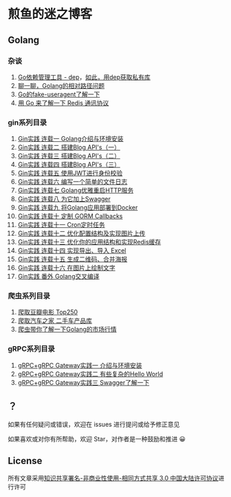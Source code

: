 # 煎鱼的迷之博客

## Golang

### 杂谈
 
1. [Go依赖管理工具 - dep](https://github.com/EDDYCJY/blog/blob/master/golang/2018-03-06-Go%E4%BE%9D%E8%B5%96%E7%AE%A1%E7%90%86%E5%B7%A5%E5%85%B7dep.md)，[如此，用dep获取私有库](https://github.com/EDDYCJY/blog/blob/master/golang/2018-03-01-%E5%A6%82%E6%AD%A4%EF%BC%8C%E7%94%A8dep%E8%8E%B7%E5%8F%96%E7%A7%81%E6%9C%89%E5%BA%93.md)
2. [聊一聊，Golang的相对路径问题](https://github.com/EDDYCJY/blog/blob/master/golang/2018-03-13-%E8%81%8A%E4%B8%80%E8%81%8A%EF%BC%8CGolang%E7%9B%B8%E5%AF%B9%E8%B7%AF%E5%BE%84%E9%97%AE%E9%A2%98.md)
3. [Go的fake-useragent了解一下](https://github.com/EDDYCJY/blog/blob/master/golang/2018-05-21-Go%E7%9A%84fake-useragent%E4%BA%86%E8%A7%A3%E4%B8%80%E4%B8%8B.md)
4. [用 Go 来了解一下 Redis 通讯协议](https://github.com/EDDYCJY/blog/blob/master/golang/2018-06-07-%E7%94%A8Go%E6%9D%A5%E4%BA%86%E8%A7%A3%E4%B8%80%E4%B8%8BRedis%E9%80%9A%E8%AE%AF%E5%8D%8F%E8%AE%AE.md)

### gin系列目录

1. [Gin实践 连载一 Golang介绍与环境安装](https://github.com/EDDYCJY/blog/blob/master/golang/gin/2018-02-16-Gin%E5%AE%9E%E8%B7%B5-%E8%BF%9E%E8%BD%BD%E4%B8%80-Golang%E4%BB%8B%E7%BB%8D%E4%B8%8E%E7%8E%AF%E5%A2%83%E5%AE%89%E8%A3%85.md)
2. [Gin实践 连载二 搭建Blog API's（一）](https://github.com/EDDYCJY/blog/blob/master/golang/gin/2018-02-16-Gin%E5%AE%9E%E8%B7%B5-%E8%BF%9E%E8%BD%BD%E4%BA%8C-%E6%90%AD%E5%BB%BABlogAPIs-01.md)
3. [Gin实践 连载三 搭建Blog API's（二）](https://github.com/EDDYCJY/blog/blob/master/golang/gin/2018-02-16-Gin%E5%AE%9E%E8%B7%B5-%E8%BF%9E%E8%BD%BD%E4%B8%89-%E6%90%AD%E5%BB%BABlogAPIs-02.md)
4. [Gin实践 连载四 搭建Blog API's（三）](https://github.com/EDDYCJY/blog/blob/master/golang/gin/2018-02-16-Gin%E5%AE%9E%E8%B7%B5-%E8%BF%9E%E8%BD%BD%E5%9B%9B-%E6%90%AD%E5%BB%BABlogAPIs-03.md)
5. [Gin实践 连载五 使用JWT进行身份校验](https://github.com/EDDYCJY/blog/blob/master/golang/gin/2018-02-16-Gin%E5%AE%9E%E8%B7%B5-%E8%BF%9E%E8%BD%BD%E4%BA%94-%E4%BD%BF%E7%94%A8JWT%E8%BF%9B%E8%A1%8C%E8%BA%AB%E4%BB%BD%E6%A0%A1%E9%AA%8C.md)
6. [Gin实践 连载六 编写一个简单的文件日志](https://github.com/EDDYCJY/blog/blob/master/golang/gin/2018-02-16-Gin%E5%AE%9E%E8%B7%B5-%E8%BF%9E%E8%BD%BD%E5%85%AD-%E7%BC%96%E5%86%99%E4%B8%80%E4%B8%AA%E7%AE%80%E5%8D%95%E7%9A%84%E6%96%87%E4%BB%B6%E6%97%A5%E5%BF%97.md)
7. [Gin实践 连载七 Golang优雅重启HTTP服务](https://github.com/EDDYCJY/blog/blob/master/golang/gin/2018-03-15-Gin%E5%AE%9E%E8%B7%B5-%E8%BF%9E%E8%BD%BD%E4%B8%83-Golang%E4%BC%98%E9%9B%85%E9%87%8D%E5%90%AFHTTP%E6%9C%8D%E5%8A%A1.md)
8. [Gin实践 连载八 为它加上Swagger](https://github.com/EDDYCJY/blog/blob/master/golang/gin/2018-03-18-Gin%E5%AE%9E%E8%B7%B5-%E8%BF%9E%E8%BD%BD%E5%85%AB-%E4%B8%BA%E5%AE%83%E5%8A%A0%E4%B8%8ASwagger.md)
9. [Gin实践 连载九 将Golang应用部署到Docker](https://github.com/EDDYCJY/blog/blob/master/golang/gin/2018-03-24-Gin%E5%AE%9E%E8%B7%B5-%E8%BF%9E%E8%BD%BD%E4%B9%9D-%E5%B0%86Golang%E5%BA%94%E7%94%A8%E9%83%A8%E7%BD%B2%E5%88%B0Docker.md)
10. [Gin实践 连载十 定制 GORM Callbacks](https://github.com/EDDYCJY/blog/blob/master/golang/gin/2018-04-15-Gin%E5%AE%9E%E8%B7%B5-%E8%BF%9E%E8%BD%BD%E5%8D%81-%E5%AE%9A%E5%88%B6GORM-Callbacks.md)
11. [Gin实践 连载十一 Cron定时任务](https://github.com/EDDYCJY/blog/blob/master/golang/gin/2018-04-29-Gin%E5%AE%9E%E8%B7%B5-%E8%BF%9E%E8%BD%BD%E5%8D%81%E4%B8%80-Cron%E5%AE%9A%E6%97%B6%E4%BB%BB%E5%8A%A1.md)
12. [Gin实践 连载十二 优化配置结构及实现图片上传](https://github.com/EDDYCJY/blog/blob/master/golang/gin/2018-05-27-Gin%E5%AE%9E%E8%B7%B5-%E8%BF%9E%E8%BD%BD%E5%8D%81%E4%BA%8C-%E4%BC%98%E5%8C%96%E9%85%8D%E7%BD%AE%E7%BB%93%E6%9E%84%E5%8F%8A%E5%AE%9E%E7%8E%B0%E5%9B%BE%E7%89%87%E4%B8%8A%E4%BC%A0.md)
13. [Gin实践 连载十三 优化你的应用结构和实现Redis缓存](https://github.com/EDDYCJY/blog/blob/master/golang/gin/2018-06-02-Gin%E5%AE%9E%E8%B7%B5-%E8%BF%9E%E8%BD%BD%E5%8D%81%E4%B8%89-%E4%BC%98%E5%8C%96%E4%BD%A0%E7%9A%84%E5%BA%94%E7%94%A8%E7%BB%93%E6%9E%84%E5%92%8C%E5%AE%9E%E7%8E%B0Redis%E7%BC%93%E5%AD%98.md)
14. [Gin实践 连载十四 实现导出、导入 Excel](https://github.com/EDDYCJY/blog/blob/master/golang/gin/2018-06-14-Gin%E5%AE%9E%E8%B7%B5-%E8%BF%9E%E8%BD%BD%E5%8D%81%E5%9B%9B-%E5%AE%9E%E7%8E%B0%E5%AF%BC%E5%87%BA%E3%80%81%E5%AF%BC%E5%85%A5-Excel.md)
15. [Gin实践 连载十五 生成二维码、合并海报](https://github.com/EDDYCJY/blog/blob/master/golang/gin/2018-07-04-Gin%E5%AE%9E%E8%B7%B5-%E8%BF%9E%E8%BD%BD%E5%8D%81%E4%BA%94-%E7%94%9F%E6%88%90%E4%BA%8C%E7%BB%B4%E7%A0%81-%E5%90%88%E5%B9%B6%E6%B5%B7%E6%8A%A5.md)
16. [Gin实践 连载十六 在图片上绘制文字](https://github.com/EDDYCJY/blog/blob/master/golang/gin/2018-07-07-Gin%E5%AE%9E%E8%B7%B5-%E8%BF%9E%E8%BD%BD%E5%8D%81%E5%85%AD-%E5%9C%A8%E5%9B%BE%E7%89%87%E4%B8%8A%E7%BB%98%E5%88%B6%E6%96%87%E5%AD%97.md)
17. [Gin实践 番外 Golang交叉编译](https://github.com/EDDYCJY/blog/blob/master/golang/gin/2018-03-26-Gin%E5%AE%9E%E8%B7%B5-%E7%95%AA%E5%A4%96-Golang%E4%BA%A4%E5%8F%89%E7%BC%96%E8%AF%91.md)

### 爬虫系列目录
1. [爬取豆瓣电影 Top250](https://github.com/EDDYCJY/blog/blob/master/golang/crawler/2018-03-21-%E7%88%AC%E5%8F%96%E6%9C%80%E7%AE%80%E5%8D%95%E7%9A%84%E8%B1%86%E7%93%A3%E7%94%B5%E5%BD%B1-Top250.md)
2. [爬取汽车之家 二手车产品库](https://github.com/EDDYCJY/blog/blob/master/golang/crawler/2018-04-01-%E7%88%AC%E5%8F%96%E6%B1%BD%E8%BD%A6%E4%B9%8B%E5%AE%B6-%E4%BA%8C%E6%89%8B%E8%BD%A6%E4%BA%A7%E5%93%81%E5%BA%93.md)
3. [爬虫带你了解一下Golang的市场行情](https://github.com/EDDYCJY/blog/blob/master/golang/crawler/2018-04-28-%E7%88%AC%E8%99%AB%E5%B8%A6%E4%BD%A0%E4%BA%86%E8%A7%A3%E4%B8%80%E4%B8%8BGolang%E7%9A%84%E5%B8%82%E5%9C%BA%E8%A1%8C%E6%83%85.md)

### gRPC系列目录

1. [gRPC+gRPC Gateway实践一 介绍与环境安装](https://github.com/EDDYCJY/blog/blob/master/golang/gRPC/2018-02-23-gRPC%2BgRPC-Gateway%E5%AE%9E%E8%B7%B5%E4%B8%80-%E4%BB%8B%E7%BB%8D%E4%B8%8E%E7%8E%AF%E5%A2%83%E5%AE%89%E8%A3%85.md)
2. [gRPC+gRPC Gateway实践二 有些复杂的Hello World](https://github.com/EDDYCJY/blog/blob/master/golang/gRPC/2018-02-27-gRPC%2BgRPC-Gateway%E5%AE%9E%E8%B7%B5%E4%BA%8C-%E6%9C%89%E4%BA%9B%E5%A4%8D%E6%9D%82%E7%9A%84HelloWorld.md)
3. [gRPC+gRPC Gateway实践三 Swagger了解一下](https://github.com/EDDYCJY/blog/blob/master/golang/gRPC/2018-03-04-gRPC%2BgRPC-Gateway%E5%AE%9E%E8%B7%B5%E4%B8%89-Swagger%E4%BA%86%E8%A7%A3%E4%B8%80%E4%B8%8B.md)

## ？

如果有任何疑问或错误，欢迎在 issues 进行提问或给予修正意见

如果喜欢或对你有所帮助，欢迎 Star，对作者是一种鼓励和推进 😀


## License

所有文章采用[知识共享署名-非商业性使用-相同方式共享 3.0 中国大陆许可协议](https://creativecommons.org/licenses/by-nc-sa/3.0/cn/)进行许可

